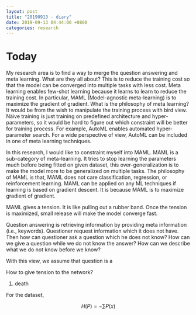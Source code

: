```yaml
---
layout: post
title: "20190913 - diary"
date: 2019-09-13 04:44:00 +0800
categories: research
---
```

<!---
![alt](/img/figures/ml/drawing/estimation_and_prediction.png)
-->
# Today
My research area is to find a way to merge the question answering and meta learning. What are they all about? This is to reduce the training cost so that the model can be converged into multiple tasks with less cost. Meta learning enables few-shot learning because it learns to learn to reduce the training cost. In particular, MAML (Model-agnostic meta-learning) is to maximize the gradient of gradient. What is the philosophy of meta learning? It would be from the wish to manipulate the training process with bird view. Näive training is just training on predefined architecture and hyper-parameters, so it would be hard to figure out which constraint will be better for training process. For example, AutoML enables automated hyper-parameter search. For a wide perspective of view, AutoML can be included in one of meta learning techniques.

In this research, I would like to constraint myself into MAML. MAML is a sub-category of meta-learning. It tries to stop learning the parameters much before being fitted on given dataset, this over-generalization is to make the model more to be generalized on multiple tasks. The philosophy of MAML is that, MAML does not care classification, regression, or reinforcement learning. MAML can be applied on any ML techniques if learning is based on gradient descent. It is because MAML is to maximize gradient of gradient.

MAML gives a tension. It is like pulling out a rubber band. Once the tension is maximized, small release will make the model converge fast.

Question answering is retrieving information by providing meta information (i.e., keywords). Questioner request information which it does not have. Then how can questioner ask a question which he does not know? How can we give a question while we do not know the answer? How can we describe what we do not know before we know?

With this view, we assume that question is a

How to give tension to the network?
1. death


For the dataset,

$$H(P) = -\sum P(x) $$
